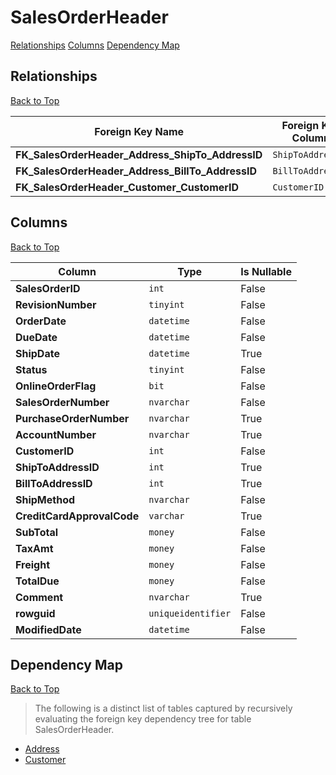 # SalesOrderHeader

[Relationships](#relationships)
[Columns](#columns)
[Dependency Map](#dependency-map)

## Relationships
[Back to Top](#salesorderheader)

Foreign Key Name | Foreign Key Column | Dependency Table | Dependency Key Column
-----------------|--------------------|------------------|----------------------
**FK_SalesOrderHeader_Address_ShipTo_AddressID** | `ShipToAddressID` | [Address](./Address.md) | `AddressID`
**FK_SalesOrderHeader_Address_BillTo_AddressID** | `BillToAddressID` | [Address](./Address.md) | `AddressID`
**FK_SalesOrderHeader_Customer_CustomerID** | `CustomerID` | [Customer](./Customer.md) | `CustomerID`

## Columns
[Back to Top](#salesorderheader)

Column | Type | Is Nullable
-------|------|------------
**SalesOrderID** | `int` | False
**RevisionNumber** | `tinyint` | False
**OrderDate** | `datetime` | False
**DueDate** | `datetime` | False
**ShipDate** | `datetime` | True
**Status** | `tinyint` | False
**OnlineOrderFlag** | `bit` | False
**SalesOrderNumber** | `nvarchar` | False
**PurchaseOrderNumber** | `nvarchar` | True
**AccountNumber** | `nvarchar` | True
**CustomerID** | `int` | False
**ShipToAddressID** | `int` | True
**BillToAddressID** | `int` | True
**ShipMethod** | `nvarchar` | False
**CreditCardApprovalCode** | `varchar` | True
**SubTotal** | `money` | False
**TaxAmt** | `money` | False
**Freight** | `money` | False
**TotalDue** | `money` | False
**Comment** | `nvarchar` | True
**rowguid** | `uniqueidentifier` | False
**ModifiedDate** | `datetime` | False

## Dependency Map
[Back to Top](#salesorderheader)

> The following is a distinct list of tables captured by recursively evaluating the foreign key dependency tree for table SalesOrderHeader.

* [Address](./Address.md)
* [Customer](./Customer.md)
